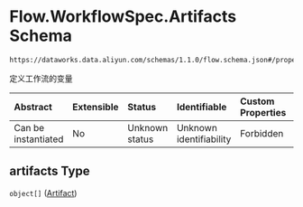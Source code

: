 # Flow\.WorkflowSpec.Artifacts Schema

```txt
https://dataworks.data.aliyun.com/schemas/1.1.0/flow.schema.json#/properties/spec/properties/artifacts
```

定义工作流的变量

| Abstract            | Extensible | Status         | Identifiable            | Custom Properties | Additional Properties | Access Restrictions | Defined In                                                              |
| :------------------ | :--------- | :------------- | :---------------------- | :---------------- | :-------------------- | :------------------ | :---------------------------------------------------------------------- |
| Can be instantiated | No         | Unknown status | Unknown identifiability | Forbidden         | Allowed               | none                | [flow.schema.json\*](../../out/flow.schema.json "open original schema") |

## artifacts Type

`object[]` ([Artifact](artifact.md))
